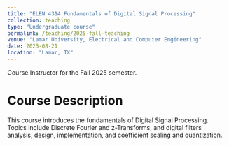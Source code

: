 ```yaml
---
title: "ELEN 4314 Fundamentals of Digital Signal Processing"
collection: teaching
type: "Undergraduate course"
permalink: /teaching/2025-fall-teaching
venue: "Lamar University, Electrical and Computer Engineering"
date: 2025-08-21
location: "Lamar, TX"
---
```


<!--This is a description of a teaching experience. You can use markdown like any other post.-->
Course Instructor for the Fall 2025 semester.

Course Description
======
This course introduces the fundamentals of Digital Signal Processing. Topics include Discrete Fourier and z-Transforms, and digital filters analysis, design, implementation, and coefficient scaling and quantization.

<!--
Heading 2
======

Heading 3
======
-->


<!--type: "Workshop"-->
<!--location: "City, Country"-->
